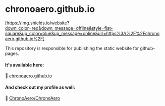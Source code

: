 # chronoaero.github.io

[https://img.shields.io/website?down_color=red&down_message=offline&style=flat-square&up_color=blue&up_message=online&url=https%3A%2F%2Fchronoaero.github.io%2F]

This repository is responsible for publishing the static website for github-pages.

#### It's available here:

🔗 [chronoaero.github.io](https://chronoaero.github.io)

#### And check out my profile as well:

🎯 [ChronoAero/ChronoAero](https://github.com/ChronoAero/ChronoAero)
